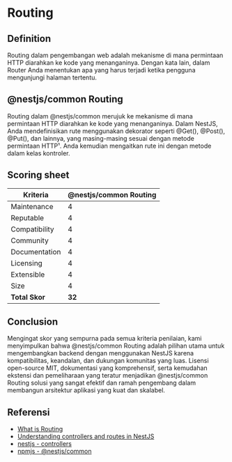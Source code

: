 # Routing

## Definition

Routing dalam pengembangan web adalah mekanisme di mana permintaan HTTP diarahkan ke kode yang menanganinya. Dengan kata lain, dalam Router Anda menentukan apa yang harus terjadi ketika pengguna mengunjungi halaman tertentu.

## @nestjs/common Routing

Routing dalam @nestjs/common merujuk ke mekanisme di mana permintaan HTTP diarahkan ke kode yang menanganinya. Dalam NestJS, Anda mendefinisikan rute menggunakan dekorator seperti @Get(), @Post(), @Put(), dan lainnya, yang masing-masing sesuai dengan metode permintaan HTTP¹. Anda kemudian mengaitkan rute ini dengan metode dalam kelas kontroler.

## Scoring sheet

| Kriteria       | @nestjs/common Routing |
| -------------- | ---------------------- |
| Maintenance    | 4                 |
| Reputable      | 4                 |
| Compatibility  | 4            |
| Community      | 4            |
| Documentation  | 4      |
| Licensing      | 4            |
| Extensible     | 4                 |
| Size           | 4                |
| **Total Skor** | **32**                 |

## Conclusion

Mengingat skor yang sempurna pada semua kriteria penilaian, kami menyimpulkan bahwa @nestjs/common Routing adalah pilihan utama untuk mengembangkan backend dengan menggunakan NestJS karena kompatibilitas, keandalan, dan dukungan komunitas yang luas. Lisensi open-source MIT, dokumentasi yang komprehensif, serta kemudahan ekstensi dan pemeliharaan yang teratur menjadikan @nestjs/common Routing solusi yang sangat efektif dan ramah pengembang dalam membangun arsitektur aplikasi yang kuat dan skalabel.

## Referensi

- [What is Routing](https://divpusher.com/glossary/routing/)
- [Understanding controllers and routes in NestJS](https://blog.logrocket.com/understanding-controllers-routes-nestjs/)
- [nestjs - controllers](https://docs.nestjs.com/controllers)
- [npmjs - @nestjs/common](https://www.npmjs.com/package/@nestjs/common)
